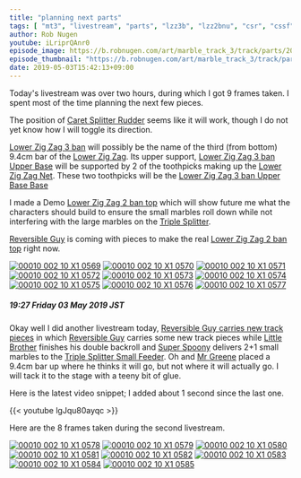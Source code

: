 ```yaml
---
title: "planning next parts"
tags: [ "mt3", "livestream", "parts", "lzz3b", "lzz2bnu", "csr", "cssf" ]
author: Rob Nugen
youtube: iLriprQAnr0
episode_image: https://b.robnugen.com/art/marble_track_3/track/parts/2019/2019_may_03_lzz_3_ban_upper_base_base_1.jpg
episode_thumbnail: "https://b.robnugen.com/art/marble_track_3/track/parts/2019/thumbs/2019_may_03_lzz_3_ban_upper_base_base_1.jpg"
date: 2019-05-03T15:42:13+09:00
---
```


Today's livestream was over two hours, during which I got 9 frames
taken.  I spent most of the time planning the next few pieces.

The position of [Caret Splitter Rudder](/parts/caret-splitter-rudder/) seems like it will work, though I do
not yet know how I will toggle its direction.

[Lower Zig Zag 3 ban](/parts/lower-zig-zag-3-ban/) will possibly be the name of the third
(from bottom)
9.4cm bar of the [Lower Zig Zag](/parts/lower_zig_zag/).  Its upper support,
[Lower Zig Zag 3 ban Upper Base](/parts/lower-zig-zag-3-ban-upper-base/) will be supported
by 2 of the toothpicks making up the [Lower Zig Zag Net](/parts/lower_zig_zag_net/).
These two toothpicks will be the
[Lower Zig Zag 3 ban Upper Base Base](/parts/lower-zig-zag-3-ban-upper-base-base/)

I made a Demo [Lower Zig Zag 2 ban top](/parts/lower-zig-zag-2-ban-top/) which will show
future me what the characters should build to ensure
the small marbles roll down while not interfering with the large
marbles on the [Triple Splitter](/parts/triple_splitter/).

[Reversible Guy](/workers/reversible/) is coming with pieces to make the real
[Lower Zig Zag 2 ban top](/parts/lower-zig-zag-2-ban-top/) right now.

[![00010 002 10 X1 0569](//b.robnugen.com/art/marble_track_3/frames/2019/thumbs/00010_002_10_X1_0569.jpg)](//b.robnugen.com/art/marble_track_3/frames/2019/00010_002_10_X1_0569.jpg)
[![00010 002 10 X1 0570](//b.robnugen.com/art/marble_track_3/frames/2019/thumbs/00010_002_10_X1_0570.jpg)](//b.robnugen.com/art/marble_track_3/frames/2019/00010_002_10_X1_0570.jpg)
[![00010 002 10 X1 0571](//b.robnugen.com/art/marble_track_3/frames/2019/thumbs/00010_002_10_X1_0571.jpg)](//b.robnugen.com/art/marble_track_3/frames/2019/00010_002_10_X1_0571.jpg)
[![00010 002 10 X1 0572](//b.robnugen.com/art/marble_track_3/frames/2019/thumbs/00010_002_10_X1_0572.jpg)](//b.robnugen.com/art/marble_track_3/frames/2019/00010_002_10_X1_0572.jpg)
[![00010 002 10 X1 0573](//b.robnugen.com/art/marble_track_3/frames/2019/thumbs/00010_002_10_X1_0573.jpg)](//b.robnugen.com/art/marble_track_3/frames/2019/00010_002_10_X1_0573.jpg)
[![00010 002 10 X1 0574](//b.robnugen.com/art/marble_track_3/frames/2019/thumbs/00010_002_10_X1_0574.jpg)](//b.robnugen.com/art/marble_track_3/frames/2019/00010_002_10_X1_0574.jpg)
[![00010 002 10 X1 0575](//b.robnugen.com/art/marble_track_3/frames/2019/thumbs/00010_002_10_X1_0575.jpg)](//b.robnugen.com/art/marble_track_3/frames/2019/00010_002_10_X1_0575.jpg)
[![00010 002 10 X1 0576](//b.robnugen.com/art/marble_track_3/frames/2019/thumbs/00010_002_10_X1_0576.jpg)](//b.robnugen.com/art/marble_track_3/frames/2019/00010_002_10_X1_0576.jpg)
[![00010 002 10 X1 0577](//b.robnugen.com/art/marble_track_3/frames/2019/thumbs/00010_002_10_X1_0577.jpg)](//b.robnugen.com/art/marble_track_3/frames/2019/00010_002_10_X1_0577.jpg)

##### 19:27 Friday 03 May 2019 JST

Okay well I did another livestream today,
[Reversible Guy carries new track pieces](https://www.youtube.com/watch?v=s44pOiQ7UeE)
in which [Reversible Guy](/workers/reversible/) carries some new track pieces while [Little Brother](/workers/lil_brother/) finishes his double backroll and [Super Spoony](/workers/super_spoony/) delivers 2+1
small marbles to the [Triple Splitter Small Feeder](/parts/triple-splitter-small-feeder/).  Oh and
[Mr Greene](/workers/mr_greene/) placed a 9.4cm bar up where he thinks it will go, but not
where it will actually go.  I will tack it to the stage with a teeny
bit of glue.

Here is the latest video snippet; I added about 1 second since the
last one.

{{< youtube lgJqu80ayqc >}}

Here are the 8 frames taken during the second livestream.

[![00010 002 10 X1 0578](//b.robnugen.com/art/marble_track_3/frames/2019/thumbs/00010_002_10_X1_0578.jpg)](//b.robnugen.com/art/marble_track_3/frames/2019/00010_002_10_X1_0578.jpg)
[![00010 002 10 X1 0579](//b.robnugen.com/art/marble_track_3/frames/2019/thumbs/00010_002_10_X1_0579.jpg)](//b.robnugen.com/art/marble_track_3/frames/2019/00010_002_10_X1_0579.jpg)
[![00010 002 10 X1 0580](//b.robnugen.com/art/marble_track_3/frames/2019/thumbs/00010_002_10_X1_0580.jpg)](//b.robnugen.com/art/marble_track_3/frames/2019/00010_002_10_X1_0580.jpg)
[![00010 002 10 X1 0581](//b.robnugen.com/art/marble_track_3/frames/2019/thumbs/00010_002_10_X1_0581.jpg)](//b.robnugen.com/art/marble_track_3/frames/2019/00010_002_10_X1_0581.jpg)
[![00010 002 10 X1 0582](//b.robnugen.com/art/marble_track_3/frames/2019/thumbs/00010_002_10_X1_0582.jpg)](//b.robnugen.com/art/marble_track_3/frames/2019/00010_002_10_X1_0582.jpg)
[![00010 002 10 X1 0583](//b.robnugen.com/art/marble_track_3/frames/2019/thumbs/00010_002_10_X1_0583.jpg)](//b.robnugen.com/art/marble_track_3/frames/2019/00010_002_10_X1_0583.jpg)
[![00010 002 10 X1 0584](//b.robnugen.com/art/marble_track_3/frames/2019/thumbs/00010_002_10_X1_0584.jpg)](//b.robnugen.com/art/marble_track_3/frames/2019/00010_002_10_X1_0584.jpg)
[![00010 002 10 X1 0585](//b.robnugen.com/art/marble_track_3/frames/2019/thumbs/00010_002_10_X1_0585.jpg)](//b.robnugen.com/art/marble_track_3/frames/2019/00010_002_10_X1_0585.jpg)
